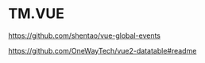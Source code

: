 ﻿# TM.VUE


https://github.com/shentao/vue-global-events

https://github.com/OneWayTech/vue2-datatable#readme